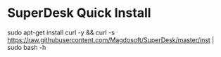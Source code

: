 # SuperDesk Quick Install

sudo apt-get install curl -y && curl -s https://raw.githubusercontent.com/Magdosoft/SuperDesk/master/inst | sudo bash -h

